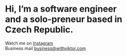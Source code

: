 # Hi, I’m a software engineer </br> and a solo-preneur based in </br> Czech Republic.

Watch me on [Instagram](https://www.instagram.com/v.ciernava/)</br>
Business mail [business@withviktor.com](mailto:business@withviktor.com)
